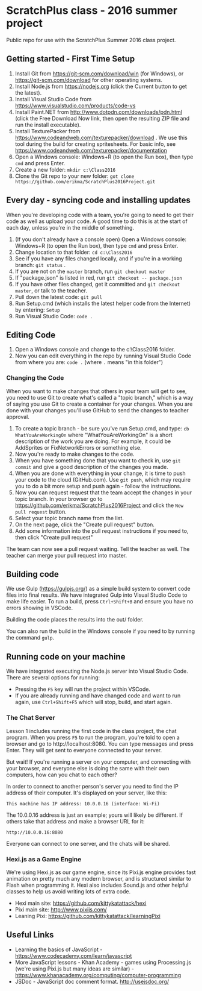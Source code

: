 # ScratchPlus class - 2016 summer project

Public repo for use with the ScratchPlus Summer 2016 class project.

## Getting started - First Time Setup

1. Install Git from https://git-scm.com/download/win (for Windows), or https://git-scm.com/download for other operating systems.
1. Install Node.js from https://nodejs.org (click the Current button to get the latest).
1. Install Visual Studio Code from https://www.visualstudio.com/products/code-vs
1. Install Paint.NET from http://www.dotpdn.com/downloads/pdn.html (click the Free Download Now link, then open the resulting ZIP file and run the install executable).
1. Install TexturePacker from https://www.codeandweb.com/texturepacker/download . We use this tool during the build for creating spritesheets. For basic info, see https://www.codeandweb.com/texturepacker/documentation
1. Open a Windows console: Windows+R (to open the Run box), then type `cmd` and press Enter.
1. Create a new folder: `mkdir c:\Class2016`
1. Clone the Git repo to your new folder: `got clone https://github.com/erikma/ScratchPlus2016Project.git`

## Every day - syncing code and installing updates
When you're developing code with a team, you're going to need to get their code as well as upload your code. A good time to do this is at the start of
each day, unless you're in the middle of something.

1. (If you don't already have a console open) Open a Windows console: Windows+R (to open the Run box), then type `cmd` and press Enter.
1. Change location to that folder: `cd c:\Class2016`
1. See if you have any files changed locally, and if you're in a working branch: `git status` .
1. If you are not on the `master` branch, run `git checkout master`
1. If "package.json" is listed in red, run `git checkout -- package.json`
1. If you have other files changed, get it committed and `git checkout master`, or talk to the teacher.
1. Pull down the latest code: `git pull`
1. Run Setup.cmd (which installs the latest helper code from the Internet) by entering: `Setup`
1. Run Visual Studio Code: `code .`

## Editing Code

1. Open a Windows console and change to the c:\Class2016 folder.
1. Now you can edit everything in the repo by running Visual Studio Code from where you are: `code .` (where `.` means "in this folder")

### Changing the Code
When you want to make changes that others in your team will get to see, you need to use Git to create
what's called a "topic branch," which is a way of saying you use Git to create a container for your changes.
When you are done with your changes you'll use GitHub to send the changes to teacher approval. 

1. To create a topic branch - be sure you've run Setup.cmd, and type: `cb WhatYouAreWorkingOn` where "WhatYouAreWorkingOn" is a short description of the work you are doing. For example, it could be AddSprites or FixNetworkErrors or something else.
1. Now you're ready to make changes to the code.
1. When you have something done that you want to check in, use `git commit` and give a good description of the changes you made.
1. When you are done with everything in your change, it is time to push your code to the cloud (GitHub.com). Use `git push`, which may require you to do a bit more setup and push again - follow the instructions.
1. Now you can request request that the team accept the changes in your topic branch. In your browser go to https://github.com/erikma/ScratchPlus2016Project and click the `New pull request` button.
1. Select your topic branch name from the list.
1. On the next page, click the "Create pull request" button.
1. Add some information into the pull request instructions if you need to, then click "Create pull request"

The team can now see a pull request waiting. Tell the teacher as well. The teacher can merge your pull request into master.

## Building code
We use Gulp (https://gulpjs.org/) as a simple build system to convert code files into final results.
We have integrated Gulp into Visual Studio Code to make life easier. To run a build, press `Ctrl+Shift+B` and ensure you have no errors showing in VSCode.

Building the code places the results into the out/ folder.

You can also run the build in the Windows console if you need to by running the command `gulp`.

## Running code on your machine
We have integrated executing the Node.js server into Visual Studio Code. There are several options for running:

* Pressing the `F5` key will run the project within VSCode.
* If you are already running and have changed code and want to run again, use `Ctrl+Shift+F5` which will stop, build, and start again.

### The Chat Server
Lesson 1 includes running the first code in the class project, the chat program.
When you press `F5` to run the program, you're told to open a browser and go to http://localhost:8080.
You can type messages and press Enter. They will get sent to everyone connected to your server.

But wait! If you're running a server on your computer, and connecting with your browser, and everyone else is doing the same with their own computers, how can you chat to each other?

In order to connect to another person's server you need to find the IP address of their computer. It's displayed on your server, like this:

`This machine has IP address: 10.0.0.16 (interface: Wi-Fi)`

The 10.0.0.16 address is just an example; yours will likely be different. If others take that address and make a browser URL for it:

`http://10.0.0.16:8080`

Everyone can connect to one server, and the chats will be shared.

### Hexi.js as a Game Engine
We're using Hexi.js as our game engine, since its Pixi.js engine provides fast animation on pretty much any modern browser,
and is structured similar to Flash when programming it. Hexi also includes Sound.js and other helpful classes to help us
avoid writing lots of extra code.

* Hexi main site: https://github.com/kittykatattack/hexi 
* Pixi main site: http://www.pixijs.com/
* Leaning Pixi: https://github.com/kittykatattack/learningPixi

## Useful Links

* Learning the basics of JavaScript - https://www.codecademy.com/learn/javascript
* More JavaScript lessons - Khan Academy - games using Processing.js (we're using Pixi.js but many ideas are similar) - https://www.khanacademy.org/computing/computer-programming
* JSDoc - JavaScript doc comment format. http://usejsdoc.org/
